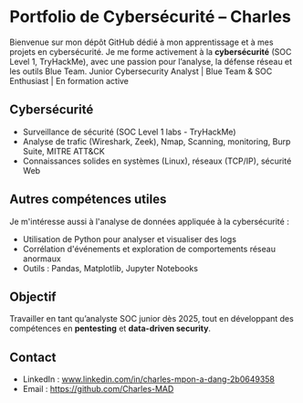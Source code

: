 # Portfolio de Cybersécurité – Charles
Bienvenue sur mon dépôt GitHub dédié à mon apprentissage et à mes projets en cybersécurité.
Je me forme activement à la **cybersécurité** (SOC Level 1, TryHackMe), avec une passion pour l’analyse, la défense réseau et les outils Blue Team.
Junior Cybersecurity Analyst | Blue Team & SOC Enthusiast | En formation active

## Cybersécurité
- Surveillance de sécurité (SOC Level 1 labs - TryHackMe)
- Analyse de trafic (Wireshark, Zeek), Nmap, Scanning, monitoring,  Burp Suite, MITRE ATT&CK
- Connaissances solides en systèmes (Linux), réseaux (TCP/IP), sécurité Web

## Autres compétences utiles
Je m'intéresse aussi à l'analyse de données appliquée à la cybersécurité :  
- Utilisation de Python pour analyser et visualiser des logs
- Corrélation d'événements et exploration de comportements réseau anormaux
- Outils : Pandas, Matplotlib, Jupyter Notebooks

## Objectif
Travailler en tant qu’analyste SOC junior dès 2025, tout en développant des compétences en **pentesting** et **data-driven security**.


## Contact
- LinkedIn : www.linkedin.com/in/charles-mpon-a-dang-2b0649358 
- Email : https://github.com/Charles-MAD 





